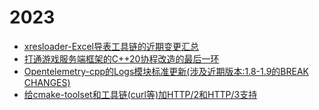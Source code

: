 # 2023

  * [xresloader-Excel导表工具链的近期变更汇总](2304.md)
  * [打通游戏服务端框架的C++20协程改造的最后一环](2303.md)
  * [Opentelemetry-cpp的Logs模块标准更新\(涉及近期版本:1.8-1.9的BREAK CHANGES\)](2302.md)
  * [给cmake-toolset和工具链\(curl等\)加HTTP/2和HTTP/3支持](2301.md)
